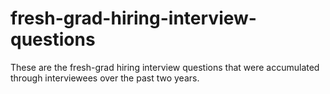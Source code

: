# fresh-grad-hiring-interview-questions
These are the fresh-grad hiring interview questions that were accumulated through interviewees over the past two years.

